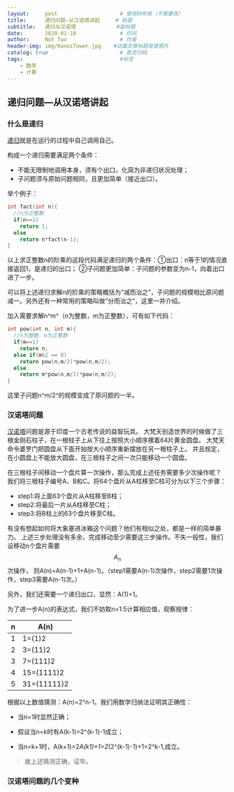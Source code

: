 ```yaml
---
layout:     post                    # 使用的布局（不需要改）
title:      递归问题—从汉诺塔讲起     # 标题 
subtitle:   递归与汉诺塔             #副标题
date:       2020-01-10              # 时间
author:     Not Two                 # 作者
header-img: img/HanoiTower.jpg    #这篇文章标题背景图片
catalog: true                       # 是否归档
tags:                               #标签
    - 数学
    - 计算
---
```


## 递归问题—从汉诺塔讲起

### 什么是递归

[递归](https://wapbaike.baidu.com/item/%E9%80%92%E5%BD%92?adapt=1&fr=aladdin)就是在运行的过程中自己调用自己。

构成一个递归需要满足两个条件：

* 不能无限制地调用本身，须有个出口，化简为非递归状况处理；
* 子问题须与原始问题相同，且更加简单（接近出口）。

举个例子：
```C
int fact(int n){
  //n为正整数
  if(n==1)
    return 1;
  else
    return n*fact(n-1);
}
```
以上求正整数n的阶乘的这段代码满足递归的两个条件：①出口：n等于1的情况直接返回1，是递归的出口；
②子问题更加简单：子问题的参数变为n-1，向着出口进了一步。

可以将上述递归求解n的阶乘的策略概括为“减而治之”，子问题的规模相比原问题减一。另外还有一种常用的策略叫做“分而治之”，这里一并介绍。

加入需要求解n^m^（n为整数，m为正整数），可有如下代码：

```C
int pow(int n, int m){
  //n为整数，m为正整数
  if(m==1)
    return n;
  else if(m%2 == 0)
    return pow(n,m/2)*pow(n,m/2);
  else
    return m*pow(n,m/2)*pow(n,m/2);
}
```
这里子问题n^m/2^的规模变成了原问题的一半。

### 汉诺塔问题

[汉诺塔](https://baike.baidu.com/item/%E6%B1%89%E8%AF%BA%E5%A1%94/3468295?fr=aladdin)问题是源于印度一个古老传说的益智玩具。
大梵天创造世界的时候做了三根金刚石柱子，在一根柱子上从下往上按照大小顺序摞着64片黄金圆盘。
大梵天命令婆罗门把圆盘从下面开始按大小顺序重新摆放在另一根柱子上。
并且规定，在小圆盘上不能放大圆盘，在三根柱子之间一次只能移动一个圆盘。

在三根柱子间移动一个盘片算一次操作，那么完成上述任务需要多少次操作呢？
我们将三根柱子编号A、B和C。将64个盘片从A柱移至C柱可分为以下三个步骤：

* step1:将上面63个盘片从A柱移至B柱；
* step2:将最后一片从A柱移至C柱；
* step3:将B柱上的63个盘片移至C柱。

有没有想起如何将大象塞进冰箱这个问题？他们有相似之处，都是一样的简单暴力。
上述三步处理没有多余，完成移动至少需要这三步操作。不失一般性，我们设移动n个盘片需要$$A_{n}$$次操作，
则A(n)=A(n-1)+1+A(n-1)。（step1需要A(n-1)次操作，step2需要1次操作，step3需要A(n-1)次。）

另外，我们还需要一个递归出口，显然：A(1)=1。

为了进一步A(n)的表达式，我们不妨取n=1:5计算相应值，观察规律：

| n      | A(n)            |
|--------|-----------------|
| 1      | 1=(1)2          |
| 2      | 3=(11)2         |
| 3      | 7=(111)2        |
| 4      | 15=(1111)2      |
| 5      | 31=(11111)2     |



根据以上数值猜测：A(n)=2^n-1。我们用数学归纳法证明其正确性：


* 当n=1时显然正确；

* 假设当n=k时有A(k-1)=2^(k-1)-1成立；

* 当n=k+1时，A(k+1)=2*A(k1)+1=2*(2^(k-1)-1)+1=2^k-1,成立。

> 故上述猜测正确，证毕。





### 汉诺塔问题的几个变种
